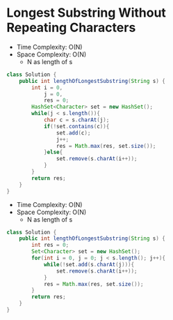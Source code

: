 # Longest Substring Without Repeating Characters

- Time Complexity: O(N)
- Space Complexity: O(N)
  - N as length of s

```java
class Solution {
    public int lengthOfLongestSubstring(String s) {
        int i = 0,
            j = 0,
            res = 0;
        HashSet<Character> set = new HashSet();
        while(j < s.length()){
            char c = s.charAt(j);
            if(!set.contains(c)){
                set.add(c);
                j++;
                res = Math.max(res, set.size());
            }else{
                set.remove(s.charAt(i++));
            }
        }
        return res;
    }
}
```

- Time Complexity: O(N)
- Space Complexity: O(N)
  - N as length of s

```java
class Solution {
    public int lengthOfLongestSubstring(String s) {
        int res = 0;
        Set<Character> set = new HashSet();
        for(int i = 0, j = 0; j < s.length(); j++){
            while(!set.add(s.charAt(j))){
                set.remove(s.charAt(i++));
            }
            res = Math.max(res, set.size());
        }
        return res;
    }
}
```

